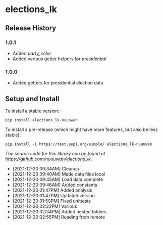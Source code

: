 # elections_lk

## Release History

### 1.0.1

* Added *party_color*
* Added various getter helpers for *presidential*

### 1.0.0

* Added getters for presidential election data

## Setup and Install

To install a stable version:

```
pip install elections_lk-nuuuwan
```

To install a pre-release (which might have more features, but also be
less stable):

```
pip install -i https://test.pypi.org/simple/ elections_lk-nuuuwan
```

*The source code for this library can be found at https://github.com/nuuuwan/elections_lk.*
  *  [2021-12-20 09:34AM] Cleanup
  *  [2021-12-20 09:40AM] Made data files local
  *  [2021-12-20 09:45AM] Load data complete
  *  [2021-12-20 09:46AM] Added constants
  *  [2021-12-20 01:47PM] Added analysis
  *  [2021-12-20 01:47PM] Updated version
  *  [2021-12-20 01:50PM] Fixed unittests
  *  [2021-12-20 02:22PM] Various
  *  [2021-12-20 02:34PM] Added nested folders
  *  [2021-12-20 02:55PM] Reading from remote
